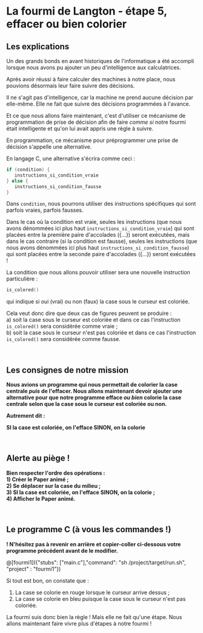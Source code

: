 # La fourmi de Langton - étape 5, effacer ou bien colorier

## Les explications

Un des grands bonds en avant historiques de l'informatique a été accompli lorsque nous avons pu ajouter un peu d'intelligence aux calculatrices.

Après avoir réussi à faire calculer des machines à notre place, nous pouvions désormais leur faire suivre des décisions.

Il ne s'agit pas d'intelligence, car la machine ne prend aucune décision par elle-même. Elle ne fait que suivre des décisions programmées à l'avance.

Et ce que nous allons faire maintenant, c'est d'utiliser ce mécanisme de programmation de prise de décision afin de faire *comme si* notre fourmi était intelligente et qu'on lui avait appris une règle à suivre.

En programmation, ce mécanisme pour préprogrammer une prise de décision s'appelle une alternative.

En langage C, une alternative s'écrira comme ceci :

```C
if (condition) {
   instructions_si_condition_vraie
} else {
   instructions_si_condition_fausse
}
```
Dans `condition`, nous pourrons utiliser des instructions spécifiques qui sont parfois vraies, parfois fausses.

Dans le cas où la condition est vraie, seules les instructions (que nous avons dénommées ici plus haut `instructions_si_condition_vraie`) qui sont placées entre la première paire d'accolades ({...}) seront exécutées, mais dans le cas contraire (si la condition est fausse), seules les instructions (que nous avons dénommées ici plus haut `instructions_si_condition_fausse`) qui sont placées entre la seconde paire d'accolades ({...}) seront exécutées !

La condition que nous allons pouvoir utiliser sera une nouvelle instruction particulière :

```C
is_colored()
```

qui indique si oui (vrai) ou non (faux) la case sous le curseur est coloriée.

Cela veut donc dire que deux cas de figures peuvent se produire :<br />
a) soit la case sous le curseur est coloriée et dans ce cas l'instruction `is_colored()` sera considérée comme vraie ;<br />
b) soit la case sous le curseur n'est pas coloriée et dans ce cas l'instruction `is_colored()` sera considérée comme fausse.

<br />

## Les consignes de notre mission

**Nous avions un programme qui nous permettait de colorier la case centrale *puis* de l'effacer. Nous allons maintenant devoir ajouter une alternative pour que notre programme efface *ou bien* colorie la case centrale selon que la case sous le curseur est coloriée ou non.**

**Autrement dit :**

**SI la case est coloriée, on l'efface
SINON, on la colorie**

<br />

## Alerte au piège !

**Bien respecter l'ordre des opérations :**<br />
**1) Créer le Paper animé ;**<br />
**2) Se déplacer sur la case du milieu ;**<br />
**3) SI la case est coloriée, on l'efface SINON, on la colorie ;**<br />
**4) Afficher le Paper animé.**

<br />

## Le programme C (à vous les commandes !)

**! N'hésitez pas à revenir en arrière et copier-coller ci-dessous votre programme précédent avant de le modifier.**

@[fourmi1]({"stubs": ["main.c"],"command": "sh /project/target/run.sh", "project" : "fourmi1"})

Si tout est bon, on constate que :

1) La case se colorie en rouge lorsque le curseur arrive dessus ;
2) La case se colorie en bleu puisque la case sous le curseur n'est pas coloriée.

La fourmi suis donc bien la règle ! Mais elle ne fait qu'une étape. Nous allons maintenant faire vivre plus d'étapes à notre fourmi !
